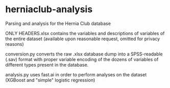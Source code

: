 # herniaclub-analysis
Parsing and analysis for the Hernia Club database

ONLY HEADERS.xlsx contains the variables and descriptions of variables of the entire dataset (available upon reasonable request, omitted for privacy reasons)

conversion.py converts the raw .xlsx database dump into a SPSS-readable (.sav) format with proper variable encoding of the dozens of variables of different types present in the database.

analysis.py uses fast.ai in order to perform analyses on the dataset (XGBoost and "simple" logistic regression)
